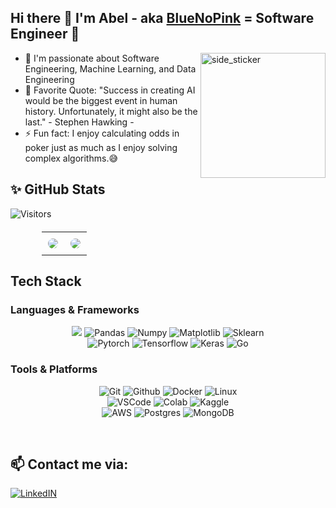 ## Hi there :wave: I'm Abel - aka [BlueNoPink][website] = Software Engineer 🌱 
<img align="right" width=200px height=200px alt="side_sticker" src="https://media.giphy.com/media/TEnXkcsHrP4YedChhA/giphy.gif" />

- 🔭 I'm passionate about Software Engineering, Machine Learning, and Data Engineering
- 🥅 Favorite Quote: "Success in creating AI would be the biggest event in human history. Unfortunately, it might also be the last." - Stephen Hawking -
- :zap: Fun fact: I enjoy calculating odds in poker just as much as I enjoy solving complex algorithms.😅

## ✨ GitHub Stats   
<!-- Profile View Counter -->
![Visitors](https://api.visitorbadge.io/api/visitors?path=https%3A%2F%2Fgithub.com%2Flequyan2003&label=VISITORS&labelColor=%2300bfff&countColor=%23ffc0cb&style=plastic&labelStyle=upper)

<!-- Center Align the Table and Add Styling -->
<div align="center" style="margin-top: 20px;">
  <table style="border-collapse: collapse; width: 80%; max-width: 900px; margin: auto;">
    <tr>
      <td align="center" style="padding: 10px;">
        <!-- GitHub Stats -->
        <img src="https://github-readme-stats.vercel.app/api?username=lequyan2003&show_icons=true&hide=contribs,issues&hide_border=true&hide_rank=true" style="border-radius: 10px;" />
      </td>
      <td align="center" style="padding: 10px;">
        <!-- Top Languages -->
        <img src="https://github-readme-stats.vercel.app/api/top-langs/?username=lequyan2003&layout=compact&show_icons=false&hide_border=true" style="border-radius: 10px;" />
      </td>
    </tr>
  </table>
</div>

## Tech Stack 
### Languages & Frameworks
<p align="center">
<img src="https://img.shields.io/badge/python-3670A0?style=for-the-badge&logo=python&logoColor=ffdd54">
<img alt="Pandas" src="https://img.shields.io/badge/pandas-%23150458.svg?style=for-the-badge&logo=pandas&logoColor=white">
<img alt="Numpy" src="https://img.shields.io/badge/numpy-%23013243.svg?style=for-the-badge&logo=numpy&logoColor=white">
<img alt="Matplotlib" src="https://img.shields.io/badge/Matplotlib-%23ffffff.svg?style=for-the-badge&logo=Matplotlib&logoColor=black">
<img alt="Sklearn"  src="https://img.shields.io/badge/scikit--learn-%23F7931E.svg?style=for-the-badge&logo=scikit-learn&logoColor=white" />
<br/>
<img alt="Pytorch"  src="https://img.shields.io/badge/PyTorch-%23EE4C2C.svg?style=for-the-badge&logo=PyTorch&logoColor=white" />
<img alt="Tensorflow"  src="https://img.shields.io/badge/TensorFlow-%23FF6F00.svg?style=for-the-badge&logo=TensorFlow&logoColor=white" />
<img alt="Keras" src="https://img.shields.io/badge/Keras-%23D00000.svg?style=for-the-badge&logo=Keras&logoColor=white">
<img alt="Go" src="https://img.shields.io/badge/Go-00ADD8?style=for-the-badge&logo=go&logoColor=white" />
</p>


### Tools & Platforms
<p align="center">
<img alt="Git" src="https://img.shields.io/badge/Git-f05134?style=for-the-badge&logo=git&logoColor=f05134&labelColor=282828">
<img alt="Github" src="https://img.shields.io/badge/GitHub-100000?style=for-the-badge&logo=github&logoColor=white" />
<img alt="Docker" src="https://img.shields.io/badge/docker-%230db7ed.svg?style=for-the-badge&logo=docker&logoColor=white">
<img alt="Linux" src="https://img.shields.io/badge/Linux-FCC624?style=for-the-badge&logo=linux&logoColor=black">
<br/>
<img alt="VSCode" src="https://img.shields.io/badge/Visual%20Studio%20Code-0078d7.svg?style=for-the-badge&logo=visual-studio-code&logoColor=white">
<img alt="Colab" src="https://img.shields.io/badge/Colab-fb9c04?style=for-the-badge&&logo=google-colab&logoColor=fb9c04&labelColor=282828">
<img alt="Kaggle"  src="https://img.shields.io/badge/Kaggle-20BEFF?style=for-the-badge&logo=Kaggle&logoColor=white" />
<br/>
<img alt="AWS"  src="https://img.shields.io/badge/Amazon_AWS-FF9900?style=for-the-badge&logo=amazonaws&logoColor=white" />
<img alt="Postgres" src="https://img.shields.io/badge/PostgreSQL-316192?style=for-the-badge&logo=postgresql&logoColor=white" />
<img alt="MongoDB" src="https://img.shields.io/badge/MongoDB-4EA94B?style=for-the-badge&logo=mongodb&logoColor=white" />
</p>
<br />

## 📫 Contact me via:

[![LinkedIN](https://img.shields.io/badge/LinkedIn-0077B5?style=for-the-badge&logo=linkedin&logoColor=white)](https://www.linkedin.com/in/bluenopink/)

[website]: https://lequyan2003-react-portfolio.netlify.app/
